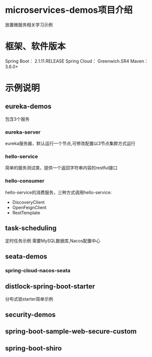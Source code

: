 # microservices-demos项目介绍

放置微服务相关学习示例

# 框架、软件版本
 Spring Boot：  2.1.11.RELEASE
 Spring Cloud： Greenwich.SR4
 Maven： 3.6.0+
 

# 示例说明

## eureka-demos

包含3个服务

### eureka-server

eureka服务器，默认运行一个节点,可修改配置以3节点集群方式运行

### hello-service

简单的服务测试类，提供一个返回字符串内容的restful接口


### hello-consumer

hello-service的消费服务，三种方式调用hello-service:
* DiscoveryClient
* OpenFeignClient
* RestTemplate


## task-scheduling

定时任务示例
需要MySQL数据库,Nacos配置中心


## seata-demos

### spring-cloud-nacos-seata



## distlock-spring-boot-starter 

分布式锁starter简单示例


## security-demos

## spring-boot-sample-web-secure-custom


## spring-boot-shiro













